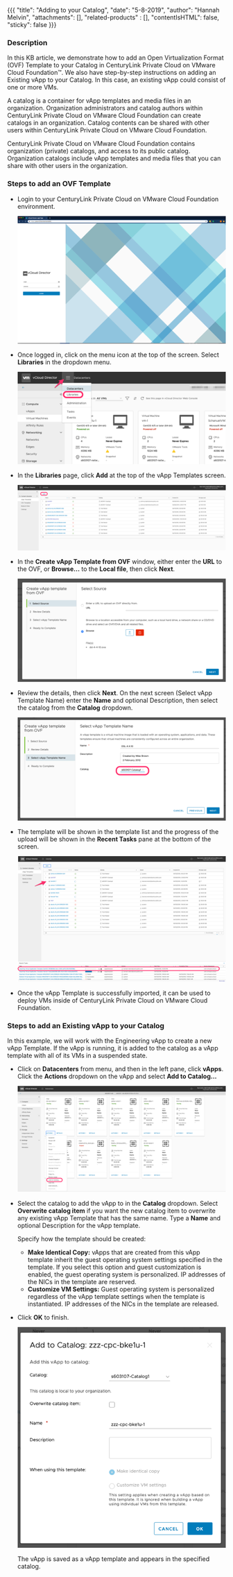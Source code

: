 {{{
  "title": "Adding to your Catalog",
  "date": "5-8-2019",
  "author": "Hannah Melvin",
  "attachments": [],
  "related-products" : [],
  "contentIsHTML": false,
  "sticky": false
}}}

### Description
In this KB article, we demonstrate how to add an Open Virtualization Format (OVF) Template to your Catalog in CenturyLink Private Cloud on VMware Cloud Foundation™. We also have step-by-step instructions on adding an Existing vApp to your Catalog. In this case, an existing vApp could consist of one or more VMs.

A catalog is a container for vApp templates and media files in an organization. Organization administrators and catalog authors within CenturyLink Private Cloud on VMware Cloud Foundation can create catalogs in an organization. Catalog contents can be shared with other users within CenturyLink Private Cloud on VMware Cloud Foundation.

CenturyLink Private Cloud on VMware Cloud Foundation contains organization (private) catalogs, and access to its public catalog. Organization catalogs include vApp templates and media files that you can share with other users in the organization.

### Steps to add an OVF Template
* Login to your CenturyLink Private Cloud on VMware Cloud Foundation environment.

  ![Login to CenturyLink Private Cloud on VMware Cloud Foundation](../../images/dccf/login-html5.png)

* Once logged in, click on the menu icon at the top of the screen. Select __Libraries__ in the dropdown menu.

  ![Catalog](../../images/dccf/add-to-catalog2-html5.png)

* In the __Libraries__ page, click __Add__ at the top of the vApp Templates screen.

  ![Catalog](../../images/dccf/add-to-catalog3-html5.png)

* In the __Create vApp Template from OVF__ window, either enter the __URL__ to the OVF, or __Browse...__ to the __Local file__, then click __Next__.

  ![Catalog](../../images/dccf/add-to-catalog4-html5.png)

* Review the details, then click __Next__. On the next screen (Select vApp Template Name) enter the __Name__ and optional Description, then select the catalog from the __Catalog__ dropdown.

  ![Catalog](../../images/dccf/add-to-catalog5-html5.png)

* The template will be shown in the template list and the progress of the upload will be shown in the __Recent Tasks__ pane at the bottom of the screen.

  ![Catalog](../../images/dccf/add-to-catalog6-html5.png)

* Once the vApp Template is successfully imported, it can be used to deploy VMs inside of CenturyLink Private Cloud on VMware Cloud Foundation.

### Steps to add an Existing vApp to your Catalog
In this example, we will work with the Engineering vApp to create a new vApp Template. If the vApp is running, it is added to the catalog as a vApp template with all of its VMs in a suspended state.

* Click on __Datacenters__ from menu, and then in the left pane, click __vApps__. Click the __Actions__ dropdown on the vApp and select __Add to Catalog...__

  ![Catalog](../../images/dccf/add-to-catalog7-html5.png)

* Select the catalog to add the vApp to in the __Catalog__ dropdown. Select __Overwrite catalog item__ if you want the new catalog item to overwrite any existing vApp Template that has the same name. Type a __Name__ and optional Description for the vApp template.

  Specify how the template should be created:
  - __Make Identical Copy:__ vApps that are created from this vApp template inherit the guest operating system settings specified in the template. If you select this option and guest customization is enabled, the guest operating system is personalized. IP addresses of the NICs in the template are reserved.
  - __Customize VM Settings:__ Guest operating system is personalized regardless of the vApp template settings when the template is instantiated. IP addresses of the NICs in the template are released.

* Click __OK__ to finish.

  ![Catalog](../../images/dccf/add-to-catalog8-html5.png)

  The vApp is saved as a vApp template and appears in the specified catalog.
